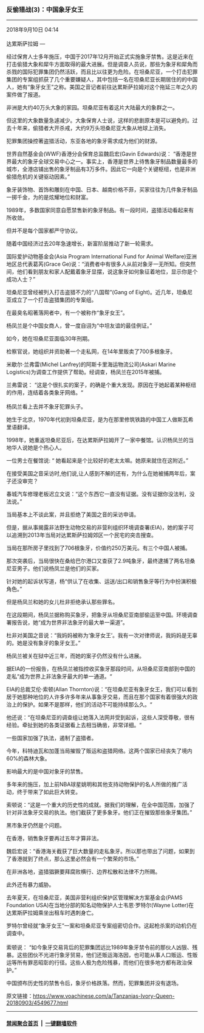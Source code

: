 ### 反偷猎战(3)：中国象牙女王
------------------------

<div class="published">
 <span class="date" title="中国时间">
  <time datetime="2018-09-10T04:14:31+08:00">
   2018年9月10日 04:14
  </time>
 </span>
</div>
<br/>
<div class="wsw">
 <span class="dateline">
  达累斯萨拉姆 —
 </span>
 <p>
  经过保育人士多年施压，中国于2017年12月开始正式实施象牙禁售。这是近来在打击偷猎大象和犀牛方面取得的最大进展。但是调查人员说，那些为象牙和犀角而杀戮的国际犯罪集团仍然活跃，而且比以往更为危险。在坦桑尼亚，一个打击犯罪集团的专案组抓获了几个重要嫌疑人，其中包括一名在坦桑尼亚长期居住的的中国人，她有“象牙女王”之称。美国之音记者前往达累斯萨拉姆对这个拖延三年之久的案件做了报道。
 </p>
 <div class="wsw__embed">
 </div>
 <p>
  非洲是大约40万头大象的家园。坦桑尼亚有着这片大陆最大的象群之一。
 </p>
 <p>
  但这里的大象数量急遽减少。大象保育人士说，这样的悲剧原本是可以避免的。过去十年来，偷猎者大开杀戒，大约9万头坦桑尼亚大象从地球上消失。
 </p>
 <p>
  犯罪集团操控著盗猎活动，东亚各地的象牙需求成为他们的财源。
 </p>
 <p>
  世界自然基金会(WWF)香港分会保育总监魏启宏(Gavin Edwards)说： “香港是世界最大的象牙全球交易中心之一。事实上，香港是世界上待售象牙制品数量最多的城市，全港店铺出售的象牙制品有3万多件。因此它一向是个关键枢纽，也是非洲偷猎危机的关键驱动因素。”
 </p>
 <p>
  象牙装饰物、首饰和雕刻在中国、日本、越南价格不菲，买家往往为几件象牙制品一掷千金，为的是炫耀地位和财富。
 </p>
 <p>
  1989年，多数国家同意自愿禁售新的象牙制品。有一段时间，盗猎活动看起来有所收敛。
 </p>
 <p>
  但并不是每个国家都严守协议。
 </p>
 <p>
  随着中国经济过去20年急速增长，新富阶层推动了新一轮需求。
 </p>
 <p>
  国际爱护动物基金会(Asia Program International Fund for Animal Welfare)亚洲地区总代表葛芮(Grace Ge)说：“消费者中有很多人从前对象牙一无所知。但突然间，他们看到朋友和家人配戴着象牙显摆，说这象牙如何象征着地位，显示你是个成功人士？”
 </p>
 <p>
  坦桑尼亚曾经被列入打击盗猎不力的“八国帮”(Gang of Eight)。近几年，坦桑尼亚成立了一个打击盗猎集团的专案组。
 </p>
 <p>
  在最臭名昭著落网者中，有一个被称作“象牙女王”。
 </p>
 <p>
  杨凤兰是个中国女商人，曾一度自诩为“中坦友谊的最佳例证。”
 </p>
 <p>
  如今，她在坦桑尼亚面临30年刑期。
 </p>
 <p>
  检察官说，她组织并资助著一个走私网，在14年里贩卖了700多根象牙。
 </p>
 <p>
  米歇尔·兰弗雷(Michel Lanfrey)的阿斯卡里海运物流公司(Askari Marine Logistics)为调查工作提供了帮助。经调查，杨凤兰在2015年被捕。
 </p>
 <p>
  兰弗雷说： “这是个很扎实的案子，的确是个重大发现。原因在于她起着某种枢纽的作用，连结着各类象牙网络。“
  <br/>
  <br/>
  杨凤兰看上去并不象牙犯罪头子。
 </p>
 <p>
  她生于北京，1970年代初到坦桑尼亚，是为在那里修筑铁路的中国工人做斯瓦希里语翻译。
 </p>
 <p>
  1998年，她重返坦桑尼亚后，在达累斯萨拉姆开了一家中餐馆。认识杨凤兰的当地华人说她是个热心人。
 </p>
 <p>
  一位男士在餐馆说: “ 她看起来是个比较好的老太太嘛。她原来就住在这附近。”
 </p>
 <p>
  在接受美国之音采访时,他们说,让人感到不解的还有，为什么在她被捕两年后，案子还没审完？
 </p>
 <p>
  春城汽车修理老板迟立文说：“这个东西它一直没有证据。没有证据你没法判，没法说。”
 </p>
 <p>
  当局基本上不谈此案，并且拒绝了美国之音的采访申请。
 </p>
 <p>
  但是，据从事揭露非法野生动物交易的非营利组织环境调查署(EIA)，她的案子可以追溯到2013年当局对达累斯萨拉姆郊区一个民宅的突击搜查。
 </p>
 <p>
  当局在那所房子里找到了706根象牙，价值约250万美元。有三个中国人被捕。
 </p>
 <p>
  那次突袭后，当局很快在桑给巴尔港口又查获了2.9吨象牙，最终逮捕了两名坦桑尼亚男子。他们说杨凤兰是他们的买家。
 </p>
 <p>
  针对她的起诉状写道，杨“供认了在收集、运送/出口和销售象牙等行为中扮演积极角色。”
 </p>
 <p>
  但是杨凤兰和她的女儿杜非拒绝承认那些罪名。
 </p>
 <p>
  在这段期间，杨凤兰据称购买象牙，把象牙从坦桑尼亚南部偷运至中国。环境调查署报告说，她“成为世界非法象牙的最大单一渠道”。
 </p>
 <p>
  杜非对美国之音说：“我妈妈被称为‘象牙女王’。我有一次对律师说，我妈妈是无辜的。她是没有象牙的象牙女王。”
 </p>
 <p>
  杨凤兰被关在狱中近三年，而她的案子仍然没有什么进展。
 </p>
 <p>
  据EIA的一份报告，在杨凤兰被指控收买象牙那段时间，从坦桑尼亚南部到中国的走私“成为世界上非法象牙最大的单一通道。“
 </p>
 <p>
  EIA的总裁艾伦·索顿(Allan Thornton)说：“在坦桑尼亚有象牙女王，我们可以看到居于她那种地位的人许多许多年来从事象牙交易，而且在那个国家有着很强大的政治上的保护。如果不是那样，他们的活动不可能持续那么久。“
 </p>
 <p>
  他还说：“在坦桑尼亚的调查组让她落入法网并受到起诉，这些人深受尊敬，很有经验。牵扯到她的各类证据看上去相当确凿，非常详细。“
 </p>
 <p>
  一些国家加强了执法，遏制了盗猎者。
 </p>
 <p>
  今年，科特迪瓦和加蓬当局摧毁了贩运和盗猎网络。这两个国家已经丧失了境内60%的森林大象。
 </p>
 <p>
  影响最大的是中国对象牙的禁售。
 </p>
 <p>
  多年来的施压，加上前NBA球星姚明和其他支持动物保护的名人所做的推广活动，终于带来了如此巨大转变。
 </p>
 <p>
  索顿说：“这是一个重大的历史性的成就。据我们的理解，在全中国范围，加强了针对非法象牙交易的执法。他们截获了更多象牙。他们正在摧毁那些象牙集团。”
 </p>
 <p>
  黑市象牙仍然是个问题。
 </p>
 <p>
  在香港，销售象牙要再过五年才算非法。
 </p>
 <p>
  魏启宏说：“香港海关截获了巨大数量的走私象牙。所以那也带出了问题，如果到了香港就到了终点，那么这里必然会有一个繁荣的市场。”
 </p>
 <p>
  在非洲各地，盗猎猖獗要拜腐败横行、边界松散和法律不力所赐。
 </p>
 <p>
  此外还有暴力威胁。
 </p>
 <p>
  去年夏天，在坦桑尼亚，美国非营利组织保护区管理解决方案基金会(PAMS Foundation USA)在当地分部的知名动物保护人士韦恩·罗特尔(Wayne Lotter)在达累斯萨拉姆乘坐出租车时遇刺身亡。
 </p>
 <p>
  罗特尔曾经就“象牙女王”一案和坦桑尼亚专案组密切合作。这起枪杀案的动机仍在调查中。
  <br/>
  <br/>
  索顿说： “如今象牙交易背后的犯罪集团远比1989年象牙禁令前的那伙人凶狠、残暴。这些团伙不光进行象牙贸易，他们还贩运海洛因，也可能从事人口贩运、性贩运等所有罪恶昭彰的行径。这些人极为危险残暴，而他们在很多地方都有政治保护。”
 </p>
 <p>
  中国颁布历史性的禁售令后，象牙价格跌落。然而，犯罪集团并没有退场。
 </p>
</div>

原文链接：https://www.voachinese.com/a/Tanzanias-Ivory-Queen-20180903/4549677.html


------------------------
#### [禁闻聚合首页](https://github.com/gfw-breaker/banned-news/blob/master/README.md) &nbsp;|&nbsp;  [一键翻墙软件](https://github.com/gfw-breaker/nogfw/blob/master/README.md)